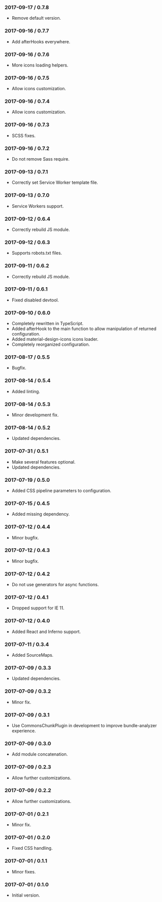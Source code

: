 ### 2017-09-17 / 0.7.8

* Remove default version.

### 2017-09-16 / 0.7.7

* Add afterHooks everywhere.

### 2017-09-16 / 0.7.6

* More icons loading helpers.

### 2017-09-16 / 0.7.5

* Allow icons customization.

### 2017-09-16 / 0.7.4

* Allow icons customization.

### 2017-09-16 / 0.7.3

* SCSS fixes.

### 2017-09-16 / 0.7.2

* Do not remove Sass require.

### 2017-09-13 / 0.7.1

* Correctly set Service Worker template file.

### 2017-09-13 / 0.7.0

* Service Workers support.

### 2017-09-12 / 0.6.4

* Correctly rebuild JS module.

### 2017-09-12 / 0.6.3

* Supports robots.txt files.

### 2017-09-11 / 0.6.2

* Correctly rebuild JS module.

### 2017-09-11 / 0.6.1

* Fixed disabled devtool.

### 2017-09-10 / 0.6.0

* Completely rewritten in TypeScript.
* Added afterHook to the main function to allow manipulation of returned configuration.
* Added material-design-icons icons loader.
* Completely reorganized configuration.

### 2017-08-17 / 0.5.5

* Bugfix.

### 2017-08-14 / 0.5.4

* Added linting.

### 2017-08-14 / 0.5.3

* Minor development fix.

### 2017-08-14 / 0.5.2

* Updated dependencies.

### 2017-07-31 / 0.5.1

* Make several features optional.
* Updated dependencies.

### 2017-07-19 / 0.5.0

* Added CSS pipeline parameters to configuration.

### 2017-07-15 / 0.4.5

* Added missing dependency.

### 2017-07-12 / 0.4.4

* Minor bugfix.

### 2017-07-12 / 0.4.3

* Minor bugfix.

### 2017-07-12 / 0.4.2

* Do not use generators for async functions.

### 2017-07-12 / 0.4.1

* Dropped support for IE 11.

### 2017-07-12 / 0.4.0

* Added React and Inferno support.

### 2017-07-11 / 0.3.4

* Added SourceMaps.

### 2017-07-09 / 0.3.3

* Updated dependencies.

### 2017-07-09 / 0.3.2

* Minor fix.

### 2017-07-09 / 0.3.1

* Use CommonsChunkPlugin in development to improve bundle-analyzer experience.

### 2017-07-09 / 0.3.0

* Add module concatenation.

### 2017-07-09 / 0.2.3

* Allow further customizations.

### 2017-07-09 / 0.2.2

* Allow further customizations.

### 2017-07-01 / 0.2.1

* Minor fix.

### 2017-07-01 / 0.2.0

* Fixed CSS handling.

### 2017-07-01 / 0.1.1

* Minor fixes.

### 2017-07-01 / 0.1.0

* Initial version.
